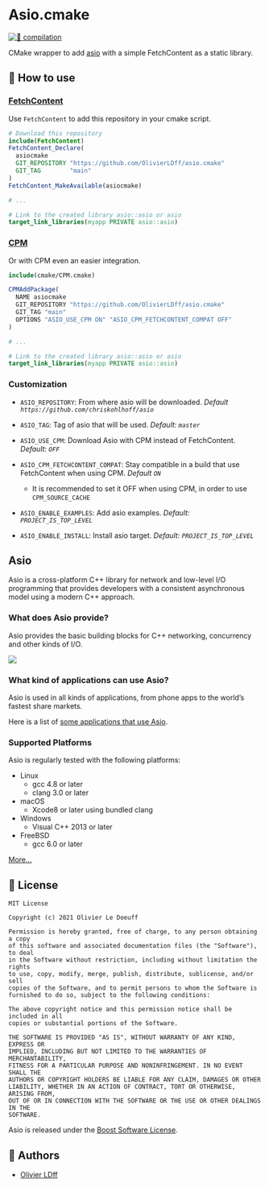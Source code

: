 # Asio.cmake

[![👷 compilation](https://github.com/OlivierLDff/asio.cmake/actions/workflows/main.yml/badge.svg)](https://github.com/OlivierLDff/asio.cmake/actions/workflows/main.yml)

CMake wrapper to add [asio](https://github.com/chriskohlhoff/asio) with a simple FetchContent as a static library.

## 🚀 How to use

### [FetchContent](https://cmake.org/cmake/help/latest/module/FetchContent.html)

Use `FetchContent` to add this repository in your cmake script.

```cmake
# Download this repository
include(FetchContent)
FetchContent_Declare(
  asiocmake
  GIT_REPOSITORY "https://github.com/OlivierLDff/asio.cmake"
  GIT_TAG        "main"
)
FetchContent_MakeAvailable(asiocmake)

# ...

# Link to the created library asio::asio or asio
target_link_libraries(myapp PRIVATE asio::asio)
```

### [CPM](https://github.com/cpm-cmake/CPM.cmake)

Or with CPM even an easier integration.

```cmake
include(cmake/CPM.cmake)

CPMAddPackage(
  NAME asiocmake
  GIT_REPOSITORY "https://github.com/OlivierLDff/asio.cmake"
  GIT_TAG "main"
  OPTIONS "ASIO_USE_CPM ON" "ASIO_CPM_FETCHCONTENT_COMPAT OFF"
)

# ...

# Link to the created library asio::asio or asio
target_link_libraries(myapp PRIVATE asio::asio)
```

### Customization

* `ASIO_REPOSITORY`: From where asio will be downloaded. *Default `https://github.com/chriskohlhoff/asio`*
* `ASIO_TAG`: Tag of asio that will be used. *Default: `master`*
* `ASIO_USE_CPM`: Download Asio with CPM instead of FetchContent. *Default: `OFF`*
* `ASIO_CPM_FETCHCONTENT_COMPAT`: Stay compatible in a build that use FetchContent when using CPM. *Default `ON`*
  * It is recommended to set it OFF when using CPM, in order to use `CPM_SOURCE_CACHE`

* `ASIO_ENABLE_EXAMPLES`: Add asio examples. *Default: `PROJECT_IS_TOP_LEVEL`*
* `ASIO_ENABLE_INSTALL`: Install asio target. *Default: `PROJECT_IS_TOP_LEVEL`*

## Asio

Asio is a cross-platform C++ library for network and low-level I/O programming that provides developers with a consistent asynchronous model using a modern C++ approach.

### What does Asio provide?

Asio provides the basic building blocks for C++ networking, concurrency and other kinds of I/O.

![](https://think-async.com/Asio/overview.gif)

### What kind of applications can use Asio?

Asio is used in all kinds of applications, from phone apps to the world’s fastest share markets.

Here is a list of [some applications that use Asio](https://think-async.com/Asio/WhoIsUsingAsio.html).

### Supported Platforms

Asio is regularly tested with the following platforms:

- Linux
  - gcc 4.8 or later
  - clang 3.0 or later
- macOS
  - Xcode8 or later using bundled clang
- Windows
  - Visual C++ 2013 or later
- FreeBSD
  - gcc 6.0 or later

[More…](https://think-async.com/Asio/SupportedPlatforms.html)

## 📄 License

```
MIT License

Copyright (c) 2021 Olivier Le Doeuff

Permission is hereby granted, free of charge, to any person obtaining a copy
of this software and associated documentation files (the "Software"), to deal
in the Software without restriction, including without limitation the rights
to use, copy, modify, merge, publish, distribute, sublicense, and/or sell
copies of the Software, and to permit persons to whom the Software is
furnished to do so, subject to the following conditions:

The above copyright notice and this permission notice shall be included in all
copies or substantial portions of the Software.

THE SOFTWARE IS PROVIDED "AS IS", WITHOUT WARRANTY OF ANY KIND, EXPRESS OR
IMPLIED, INCLUDING BUT NOT LIMITED TO THE WARRANTIES OF MERCHANTABILITY,
FITNESS FOR A PARTICULAR PURPOSE AND NONINFRINGEMENT. IN NO EVENT SHALL THE
AUTHORS OR COPYRIGHT HOLDERS BE LIABLE FOR ANY CLAIM, DAMAGES OR OTHER
LIABILITY, WHETHER IN AN ACTION OF CONTRACT, TORT OR OTHERWISE, ARISING FROM,
OUT OF OR IN CONNECTION WITH THE SOFTWARE OR THE USE OR OTHER DEALINGS IN THE
SOFTWARE.
```

Asio is released under the [Boost Software License](http://www.boost.org/LICENSE_1_0.txt).

## 👥 Authors

- [Olivier LDff](https://github.com/OlivierLDff/NetTcpJson/blob/main/olivier.ldff@gmail.com)
